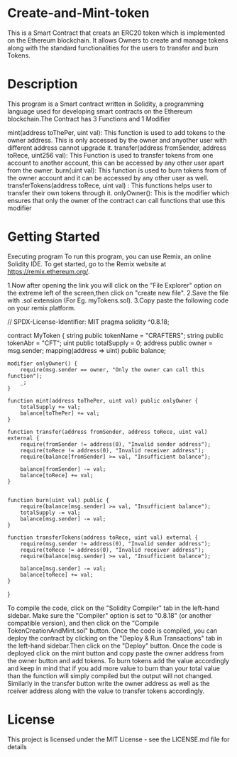 # Create-and-Mint-token
This is a Smart Contract that creats an ERC20 token which is implemented on the Ethereum blockchain. It allows Owners to create and manage tokens along with the standard functionalities for the users to transfer and burn Tokens.

# Description
This program is a Smart contract written in Solidity, a programming language used for developing smart contracts on the Ethereum blockchain.The Contract has 3 Functions and 1 Modifier

mint(address toThePer, uint val): This function is used to add tokens to the owner address. This is only accessed by the owner and anyother user with different address cannot upgrade it.
transfer(address fromSender, address toRece, uint256 val): This Function is used to transfer tokens from one account to another account, this can be accessed by any other user apart from the owner.
burn(uint val): This function is used to burn tokens from of the owner account and it can be accessed by any other user as well.
transferTokens(address toRece, uint val) : This functions helps user to transfer their own tokens through it.
onlyOwner(): This is the modifier which ensures that only the owner of the contract can call functions that use this modifier
# Getting Started
Executing program
To run this program, you can use Remix, an online Solidity IDE. To get started, go to the Remix website at https://remix.ethereum.org/.

1.Now after opening the link you will click on the "File Explorer" option on the extreme left of the screen,then click on "create new file". 2.Save the file with .sol extension (For Eg. myTokens.sol). 3.Copy paste the following code on your remix platform.

// SPDX-License-Identifier: MIT
pragma solidity ^0.8.18;

contract MyToken {
    string public tokenName = "CRAFTERS";
    string public tokenAbr = "CFT";
    uint public totalSupply = 0;
    address public owner = msg.sender;
    mapping(address => uint) public balance;

    modifier onlyOwner() {
        require(msg.sender == owner, "Only the owner can call this function");
        _;
    }

    function mint(address toThePer, uint val) public onlyOwner {
        totalSupply += val;
        balance[toThePer] += val;
    }

    function transfer(address fromSender, address toRece, uint val) external { 
        require(fromSender != address(0), "Invalid sender address");
        require(toRece != address(0), "Invalid receiver address");
        require(balance[fromSender] >= val, "Insufficient balance");

        balance[fromSender] -= val;
        balance[toRece] += val;
    }


    function burn(uint val) public {
        require(balance[msg.sender] >= val, "Insufficient balance");
        totalSupply -= val;
        balance[msg.sender] -= val;
    }

    function transferTokens(address toRece, uint val) external {
        require(msg.sender != address(0), "Invalid sender address");
        require(toRece != address(0), "Invalid receiver address");
        require(balance[msg.sender] >= val, "Insufficient balance");

        balance[msg.sender] -= val;
        balance[toRece] += val;
    }
}

To compile the code, click on the "Solidity Compiler" tab in the left-hand sidebar. Make sure the "Compiler" option is set to "0.8.18" (or another compatible version), and then click on the "Compile TokenCreationAndMint.sol" button.
Once the code is compiled, you can deploy the contract by clicking on the "Deploy & Run Transactions" tab in the left-hand sidebar.Then click on the "Deploy" button.
Once the code is deployed click on the mint button and copy paste the owner address from the owner button and add tokens.
To burn tokens add the value accordingly and keep in mind that if you add more value to burn than your total value than the function will simply compiled but the output will not changed.
Similarly in the transfer button write the owner address as well as the rceiver address along with the value to transfer tokens accordingly.
# License
This project is licensed under the MIT License - see the LICENSE.md file for details
